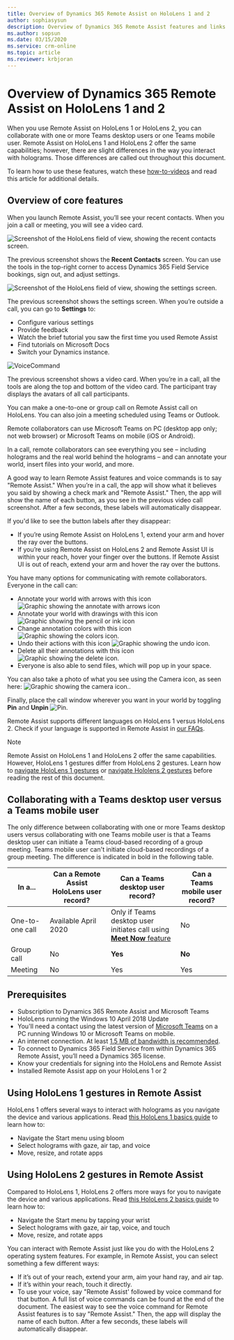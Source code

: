 ```yaml
---
title: Overview of Dynamics 365 Remote Assist on HoloLens 1 and 2
author: sophiasysun
description: Overview of Dynamics 365 Remote Assist features and links to HoloLens 1 and HoloLens 2 gestures 
ms.author: sopsun
ms.date: 03/15/2020
ms.service: crm-online
ms.topic: article
ms.reviewer: krbjoran
---
```

# Overview of Dynamics 365 Remote Assist on HoloLens 1 and 2

When you use Remote Assist on HoloLens 1 or HoloLens 2, you can collaborate with one or more Teams desktop users or one Teams mobile user. Remote Assist on HoloLens 1 and HoloLens 2 offer the same capabilities; however, there are slight differences in the way you interact with holograms. Those differences are called out throughout this document. 

To learn how to use these features, watch these [how-to-videos](videos.md) and read this article for additional details.  

## Overview of core features

When you launch Remote Assist, you’ll see your recent contacts. When you join a call or meeting, you will see a video card.  

![Screenshot of the HoloLens field of view, showing the recent contacts screen.](media/HL2-01.01-contacts.png)

The previous screenshot shows the **Recent Contacts** screen. You can use the tools in the top-right corner to access Dynamics 365 Field Service bookings, sign out, and adjust settings.

 ![Screenshot of the HoloLens field of view, showing the settings screen.](media/RAHL_Settings.png "Settings")

The previous screenshot shows the settings screen. When you’re outside a call, you can go to **Settings** to: 

- Configure various settings
- Provide feedback
- Watch the brief tutorial you saw the first time you used Remote Assist
- Find tutorials on Microsoft Docs
- Switch your Dynamics instance.  

 ![VoiceCommand](media/HL2-01.03-voice-commands.png "VoiceCommand")

The previous screenshot shows a video card. When you’re in a call, all the tools are along the top and bottom of the video card. The participant tray displays the avatars of all call participants.  

You can make a one-to-one or group call on Remote Assist call on HoloLens. You can also join a meeting scheduled using Teams or Outlook.  

Remote collaborators can use Microsoft Teams on PC (desktop app only; not web browser) or Microsoft Teams on mobile (iOS or Android).

In a call, remote collaborators can see everything you see – including holograms and the real world behind the holograms – and can annotate your world, insert files into your world, and more.   

A good way to learn Remote Assist features and voice commands is to say "Remote Assist." When you’re in a call, the app will show what it believes you said by showing a check mark and "Remote Assist." Then, the app will show the name of each button, as you see in the previous video call screenshot. After a few seconds, these labels will automatically disappear. 

If you'd like to see the button labels after they disappear: 
- If you’re using Remote Assist on HoloLens 1, extend your arm and hover the ray over the buttons.
- If you’re using Remote Assist on HoloLens 2 and Remote Assist UI is within your reach, hover your finger over the buttons. If Remote Assist UI is out of reach, extend your arm and hover the ray over the buttons.

You have many options for communicating with remote collaborators. Everyone in the call can: 
- Annotate your world with arrows with this icon ![Graphic showing the annotate with arrows icon](media/RAHL_Arrow.png "Arrow") 
- Annotate your world with drawings with this icon ![Graphic showing the pencil or ink icon](media/RAHL_Ink.png "Ink") 
- Change annotation colors with this icon ![Graphic showing the colors icon.](media/RAHL_Color.png "Colors")
- Undo their actions with this icon ![Graphic showing the undo icon.](media/RAHL_Undo.png "Undo") 
- Delete all their annotations with this icon ![Graphic showing the delete icon.](media/RAHL_Trash.png "Delete")
- Everyone is also able to send files, which will pop up in your space.  

You can also take a photo of what you see using the Camera icon, as seen here: ![Graphic showing the camera icon.](media/RAHL_Camera.png "Camera"). 

Finally, place the call window wherever you want in your world by toggling **Pin** and **Unpin** ![Pin](media/RAHL_Pin.png "Pin"). 

Remote Assist supports different languages on HoloLens 1 versus HoloLens 2. Check if your language is supported in Remote Assist in [our FAQs](https://docs.microsoft.com/dynamics365/mixed-reality/remote-assist/faq#what-languages-is-dynamics-365-remote-assist-hololens-available-in).

> [!Note]
> Remote Assist on HoloLens 1 and HoloLens 2 offer the same capabilities. However, HoloLens 1 gestures differ from HoloLens 2 gestures. Learn how to [navigate HoloLens 1 gestures](https://docs.microsoft.com/hololens/hololens1-basic-usage) or [navigate Hololens 2 gestures](https://docs.microsoft.com/hololens/hololens2-basic-usage) before reading the rest of this document.


## Collaborating with a Teams desktop user versus a Teams mobile user

The only difference between collaborating with one or more Teams desktop users versus collaborating with one Teams mobile user is that a Teams desktop user can initiate a Teams cloud-based recording of a group meeting. Teams mobile user can't initiate cloud-based recordings of a group meeting. The difference is indicated in bold in the following table. 

| In a...  |Can a Remote Assist HoloLens user record?     |  Can a Teams desktop user record? |  Can a Teams mobile user record?  |  
|---|---|---|---| 
|  One-to-one call |  Available April 2020 |  Only if Teams desktop user initiates call using [**Meet Now** feature](https://docs.microsoft.com/dynamics365/mixed-reality/remote-assist/teams-pc-all#method-2-cloud-based-recording-for-one-to-one-calls-using-teams-meet-now-feature) |  No |   
|  Group call |  No | **Yes** |  **No**|   
|  Meeting | No  |  Yes | Yes  |   



## Prerequisites

- Subscription to Dynamics 365 Remote Assist and Microsoft Teams
- HoloLens running the Windows 10 April 2018 Update
- You'll need a contact using the latest version of [Microsoft Teams](https://products.office.com/microsoft-teams/group-chat-software?rtc=1) on a PC running Windows 10 or Microsoft Teams on mobile. 
- An internet connection. At least [1.5 MB of bandwidth is recommended](https://docs.microsoft.com/microsoftteams/upgrade-prepare-environment-prepare-network#bandwidth-planning).
- To connect to Dynamics 365 Field Service from within Dynamics 365 Remote Assist, you’ll need a Dynamics 365 license. 
- Know your credentials for signing into the HoloLens and Remote Assist 
- Installed Remote Assist app on your HoloLens 1 or 2 

## Using HoloLens 1 gestures in Remote Assist 

HoloLens 1 offers several ways to interact with holograms as you navigate the device and various applications. Read [this HoloLens 1 basics guide](https://docs.microsoft.com/hololens/hololens1-basic-usage) to learn how to:

- Navigate the Start menu using bloom
- Select holograms with gaze, air tap, and voice
- Move, resize, and rotate apps


## Using HoloLens 2 gestures in Remote Assist 

Compared to HoloLens 1, HoloLens 2 offers more ways for you to navigate the device and various applications. Read [this HoloLens 2 basics guide](https://docs.microsoft.com/hololens/hololens2-basic-usage) to learn how to:

- Navigate the Start menu by tapping your wrist
- Select holograms with gaze, air tap, voice, and touch
- Move, resize, and rotate apps


You can interact with Remote Assist just like you do with the HoloLens 2 operating system features. For example, in Remote Assist, you can select something a few different ways:

- If it’s out of your reach, extend your arm, aim your hand ray, and air tap.    
- If it’s within your reach, touch it directly. 
- To use your voice, say "Remote Assist' followed by voice command for that button. A full list of voice commands can be found at the end of the document. The easiest way to see the voice command for Remote Assist features is to say "Remote Assist." Then, the app will display the name of each button. After a few seconds, these labels will automatically disappear. 
